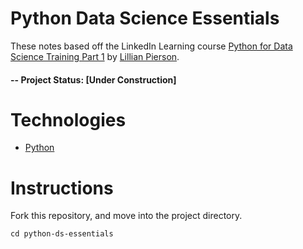 # Python Data Science Essentials 
These notes based off the LinkedIn Learning course [Python for Data Science Training Part 1](https://www.linkedin.com/learning/python-for-data-science-essential-training-part-1/data-science-life-hacks?autoplay=true&resume=false&u=71753745) by [Lillian Pierson](https://www.data-mania.com/blog/author/lillianpierson/). 

#### -- Project Status: [Under Construction]

# Technologies 

* [Python](https://www.python.org/downloads/) 

# Instructions
Fork this repository, and move into the project directory. 

```
cd python-ds-essentials
```
